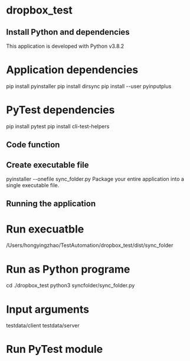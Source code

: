 # dropbox_test

## Install Python and dependencies
This application is developed with Python v3.8.2
# Application dependencies
pip install pyinstaller
pip install dirsync
pip install --user pyinputplus
# PyTest dependencies
pip install pytest
pip install cli-test-helpers

## Code function

## Create executable file
pyinstaller --onefile sync_folder.py
Package your entire application into a single executable file.


## Running the application
# Run execuatble
/Users/hongyingzhao/TestAutomation/dropbox_test/dist/sync_folder
# Run as Python programe
cd ./dropbox_test
python3 syncfolder/sync_folder.py 

# Input arguments

testdata/client
testdata/server

<!-- source_dir = '/Users/hongyingzhao/Desktop/To Share'
dest_dir = '/Volumes/Shared Folder' -->


# Run PyTest module
